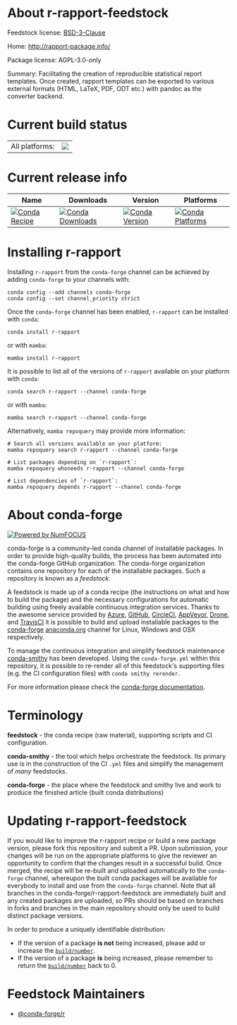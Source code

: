About r-rapport-feedstock
=========================

Feedstock license: [BSD-3-Clause](https://github.com/conda-forge/r-rapport-feedstock/blob/main/LICENSE.txt)

Home: http://rapport-package.info/

Package license: AGPL-3.0-only

Summary: Facilitating the creation of reproducible statistical report templates. Once created, rapport templates can be exported to various external formats (HTML, LaTeX, PDF, ODT etc.) with pandoc as the converter backend.

Current build status
====================


<table><tr><td>All platforms:</td>
    <td>
      <a href="https://dev.azure.com/conda-forge/feedstock-builds/_build/latest?definitionId=3469&branchName=main">
        <img src="https://dev.azure.com/conda-forge/feedstock-builds/_apis/build/status/r-rapport-feedstock?branchName=main">
      </a>
    </td>
  </tr>
</table>

Current release info
====================

| Name | Downloads | Version | Platforms |
| --- | --- | --- | --- |
| [![Conda Recipe](https://img.shields.io/badge/recipe-r--rapport-green.svg)](https://anaconda.org/conda-forge/r-rapport) | [![Conda Downloads](https://img.shields.io/conda/dn/conda-forge/r-rapport.svg)](https://anaconda.org/conda-forge/r-rapport) | [![Conda Version](https://img.shields.io/conda/vn/conda-forge/r-rapport.svg)](https://anaconda.org/conda-forge/r-rapport) | [![Conda Platforms](https://img.shields.io/conda/pn/conda-forge/r-rapport.svg)](https://anaconda.org/conda-forge/r-rapport) |

Installing r-rapport
====================

Installing `r-rapport` from the `conda-forge` channel can be achieved by adding `conda-forge` to your channels with:

```
conda config --add channels conda-forge
conda config --set channel_priority strict
```

Once the `conda-forge` channel has been enabled, `r-rapport` can be installed with `conda`:

```
conda install r-rapport
```

or with `mamba`:

```
mamba install r-rapport
```

It is possible to list all of the versions of `r-rapport` available on your platform with `conda`:

```
conda search r-rapport --channel conda-forge
```

or with `mamba`:

```
mamba search r-rapport --channel conda-forge
```

Alternatively, `mamba repoquery` may provide more information:

```
# Search all versions available on your platform:
mamba repoquery search r-rapport --channel conda-forge

# List packages depending on `r-rapport`:
mamba repoquery whoneeds r-rapport --channel conda-forge

# List dependencies of `r-rapport`:
mamba repoquery depends r-rapport --channel conda-forge
```


About conda-forge
=================

[![Powered by
NumFOCUS](https://img.shields.io/badge/powered%20by-NumFOCUS-orange.svg?style=flat&colorA=E1523D&colorB=007D8A)](https://numfocus.org)

conda-forge is a community-led conda channel of installable packages.
In order to provide high-quality builds, the process has been automated into the
conda-forge GitHub organization. The conda-forge organization contains one repository
for each of the installable packages. Such a repository is known as a *feedstock*.

A feedstock is made up of a conda recipe (the instructions on what and how to build
the package) and the necessary configurations for automatic building using freely
available continuous integration services. Thanks to the awesome service provided by
[Azure](https://azure.microsoft.com/en-us/services/devops/), [GitHub](https://github.com/),
[CircleCI](https://circleci.com/), [AppVeyor](https://www.appveyor.com/),
[Drone](https://cloud.drone.io/welcome), and [TravisCI](https://travis-ci.com/)
it is possible to build and upload installable packages to the
[conda-forge](https://anaconda.org/conda-forge) [anaconda.org](https://anaconda.org/)
channel for Linux, Windows and OSX respectively.

To manage the continuous integration and simplify feedstock maintenance
[conda-smithy](https://github.com/conda-forge/conda-smithy) has been developed.
Using the ``conda-forge.yml`` within this repository, it is possible to re-render all of
this feedstock's supporting files (e.g. the CI configuration files) with ``conda smithy rerender``.

For more information please check the [conda-forge documentation](https://conda-forge.org/docs/).

Terminology
===========

**feedstock** - the conda recipe (raw material), supporting scripts and CI configuration.

**conda-smithy** - the tool which helps orchestrate the feedstock.
                   Its primary use is in the construction of the CI ``.yml`` files
                   and simplify the management of *many* feedstocks.

**conda-forge** - the place where the feedstock and smithy live and work to
                  produce the finished article (built conda distributions)


Updating r-rapport-feedstock
============================

If you would like to improve the r-rapport recipe or build a new
package version, please fork this repository and submit a PR. Upon submission,
your changes will be run on the appropriate platforms to give the reviewer an
opportunity to confirm that the changes result in a successful build. Once
merged, the recipe will be re-built and uploaded automatically to the
`conda-forge` channel, whereupon the built conda packages will be available for
everybody to install and use from the `conda-forge` channel.
Note that all branches in the conda-forge/r-rapport-feedstock are
immediately built and any created packages are uploaded, so PRs should be based
on branches in forks and branches in the main repository should only be used to
build distinct package versions.

In order to produce a uniquely identifiable distribution:
 * If the version of a package **is not** being increased, please add or increase
   the [``build/number``](https://docs.conda.io/projects/conda-build/en/latest/resources/define-metadata.html#build-number-and-string).
 * If the version of a package **is** being increased, please remember to return
   the [``build/number``](https://docs.conda.io/projects/conda-build/en/latest/resources/define-metadata.html#build-number-and-string)
   back to 0.

Feedstock Maintainers
=====================

* [@conda-forge/r](https://github.com/orgs/conda-forge/teams/r/)

